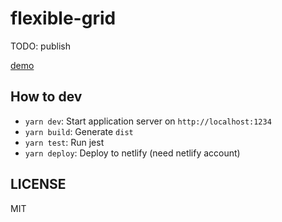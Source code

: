 # flexible-grid

TODO: publish

[demo](https://admiring-curie-8355d7.netlify.com)

## How to dev

- `yarn dev`: Start application server on `http://localhost:1234`
- `yarn build`: Generate `dist`
- `yarn test`: Run jest
- `yarn deploy`: Deploy to netlify (need netlify account)

## LICENSE

MIT
